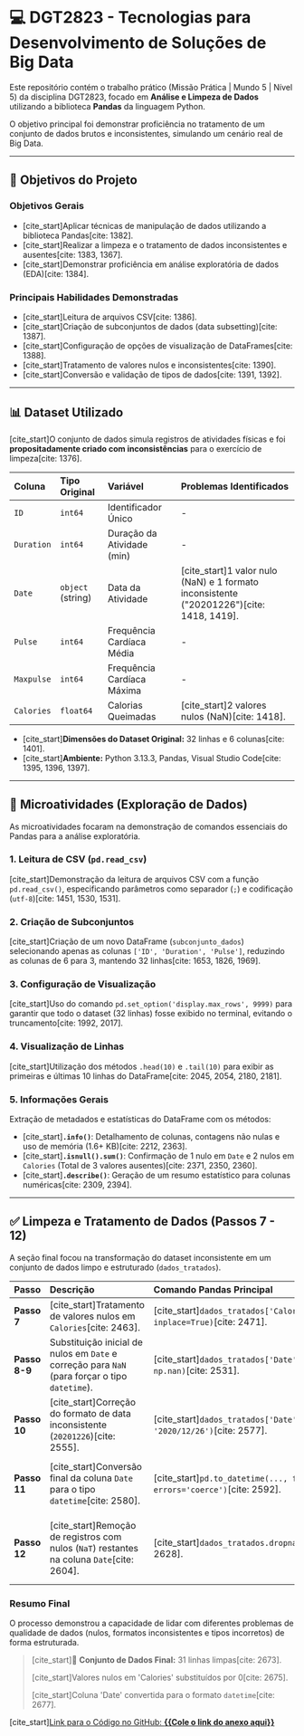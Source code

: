 # 💻 DGT2823 - Tecnologias para Desenvolvimento de Soluções de Big Data

Este repositório contém o trabalho prático (Missão Prática | Mundo 5 | Nível 5) da disciplina DGT2823, focado em **Análise e Limpeza de Dados** utilizando a biblioteca **Pandas** da linguagem Python.

O objetivo principal foi demonstrar proficiência no tratamento de um conjunto de dados brutos e inconsistentes, simulando um cenário real de Big Data.

---

## 🎯 Objetivos do Projeto

### Objetivos Gerais
* [cite_start]Aplicar técnicas de manipulação de dados utilizando a biblioteca Pandas[cite: 1382].
* [cite_start]Realizar a limpeza e o tratamento de dados inconsistentes e ausentes[cite: 1383, 1367].
* [cite_start]Demonstrar proficiência em análise exploratória de dados (EDA)[cite: 1384].

### Principais Habilidades Demonstradas
* [cite_start]Leitura de arquivos CSV[cite: 1386].
* [cite_start]Criação de subconjuntos de dados (data subsetting)[cite: 1387].
* [cite_start]Configuração de opções de visualização de DataFrames[cite: 1388].
* [cite_start]Tratamento de valores nulos e inconsistentes[cite: 1390].
* [cite_start]Conversão e validação de tipos de dados[cite: 1391, 1392].

---

## 📊 Dataset Utilizado

[cite_start]O conjunto de dados simula registros de atividades físicas e foi **propositadamente criado com inconsistências** para o exercício de limpeza[cite: 1376].

| Coluna | Tipo Original | Variável | Problemas Identificados |
| :--- | :--- | :--- | :--- |
| `ID` | `int64` | Identificador Único | - |
| `Duration` | `int64` | Duração da Atividade (min) | - |
| `Date` | `object` (string) | Data da Atividade | [cite_start]1 valor nulo (NaN) e 1 formato inconsistente ("20201226")[cite: 1418, 1419]. |
| `Pulse` | `int64` | Frequência Cardíaca Média | - |
| `Maxpulse` | `int64` | Frequência Cardíaca Máxima | - |
| `Calories` | `float64` | Calorias Queimadas | [cite_start]2 valores nulos (NaN)[cite: 1418]. |

- [cite_start]**Dimensões do Dataset Original:** 32 linhas e 6 colunas[cite: 1401].
- [cite_start]**Ambiente:** Python 3.13.3, Pandas, Visual Studio Code[cite: 1395, 1396, 1397].

---

## 🔬 Microatividades (Exploração de Dados)

As microatividades focaram na demonstração de comandos essenciais do Pandas para a análise exploratória.

### 1. Leitura de CSV (`pd.read_csv`)
[cite_start]Demonstração da leitura de arquivos CSV com a função `pd.read_csv()`, especificando parâmetros como separador (`;`) e codificação (`utf-8`)[cite: 1451, 1530, 1531].

### 2. Criação de Subconjuntos
[cite_start]Criação de um novo DataFrame (`subconjunto_dados`) selecionando apenas as colunas `['ID', 'Duration', 'Pulse']`, reduzindo as colunas de 6 para 3, mantendo 32 linhas[cite: 1653, 1826, 1969].

### 3. Configuração de Visualização
[cite_start]Uso do comando `pd.set_option('display.max_rows', 9999)` para garantir que todo o dataset (32 linhas) fosse exibido no terminal, evitando o truncamento[cite: 1992, 2017].

### 4. Visualização de Linhas
[cite_start]Utilização dos métodos `.head(10)` e `.tail(10)` para exibir as primeiras e últimas 10 linhas do DataFrame[cite: 2045, 2054, 2180, 2181].

### 5. Informações Gerais
Extração de metadados e estatísticas do DataFrame com os métodos:
* [cite_start]**`.info()`**: Detalhamento de colunas, contagens não nulas e uso de memória (1.6+ KB)[cite: 2212, 2363].
* [cite_start]**`.isnull().sum()`**: Confirmação de 1 nulo em `Date` e 2 nulos em `Calories` (Total de 3 valores ausentes)[cite: 2371, 2350, 2360].
* [cite_start]**`.describe()`**: Geração de um resumo estatístico para colunas numéricas[cite: 2309, 2394].

---

## ✅ Limpeza e Tratamento de Dados (Passos 7 - 12)

A seção final focou na transformação do dataset inconsistente em um conjunto de dados limpo e estruturado (`dados_tratados`).

| Passo | Descrição | Comando Pandas Principal | Resultado |
| :--- | :--- | :--- | :--- |
| **Passo 7** | [cite_start]Tratamento de valores nulos em `Calories`[cite: 2463]. | [cite_start]`dados_tratados['Calories'].fillna(0, inplace=True)`[cite: 2471]. | Valores `NaN` substituídos por `0`. |
| **Passo 8-9** | Substituição inicial de nulos em `Date` e correção para `NaN` (para forçar o tipo `datetime`). | [cite_start]`dados_tratados['Date'].replace('1900/01/01', np.nan)`[cite: 2531]. | Nulo em `Date` preparado para ser convertido para `NaT`. |
| **Passo 10** | [cite_start]Correção do formato de data inconsistente (`20201226`)[cite: 2555]. | [cite_start]`dados_tratados['Date'].replace(20201226, '2020/12/26')`[cite: 2577]. | Formato corrigido para `YYYY/MM/DD`. |
| **Passo 11** | [cite_start]Conversão final da coluna `Date` para o tipo `datetime`[cite: 2580]. | [cite_start]`pd.to_datetime(..., format='%Y/%m/%d', errors='coerce')`[cite: 2592]. | [cite_start]Coluna `Date` passa de `object` para `datetime64[ns]`[cite: 2662]. |
| **Passo 12** | [cite_start]Remoção de registros com nulos (`NaT`) restantes na coluna `Date`[cite: 2604]. | [cite_start]`dados_tratados.dropna(subset=['Date'])`[cite: 2628]. | [cite_start]Remoção da Linha 22, resultando em um DataFrame final com **31 linhas**[cite: 2673, 2679]. |

### Resumo Final

O processo demonstrou a capacidade de lidar com diferentes problemas de qualidade de dados (nulos, formatos inconsistentes e tipos incorretos) de forma estruturada.

> [cite_start]🌟 **Conjunto de Dados Final:** 31 linhas limpas[cite: 2673].
> 
> [cite_start]Valores nulos em 'Calories' substituídos por 0[cite: 2675].
> 
> [cite_start]Coluna 'Date' convertida para o formato `datetime`[cite: 2677].

[cite_start][Link para o Código no GitHub: **{{Cole o link do anexo aqui}}**](https://github.com/GilbertoFS.Junior/Trabalho-Pr-tico-DGT2823-Tecnologias-para-desenv.-de-solu-es-de-big-data.git)

